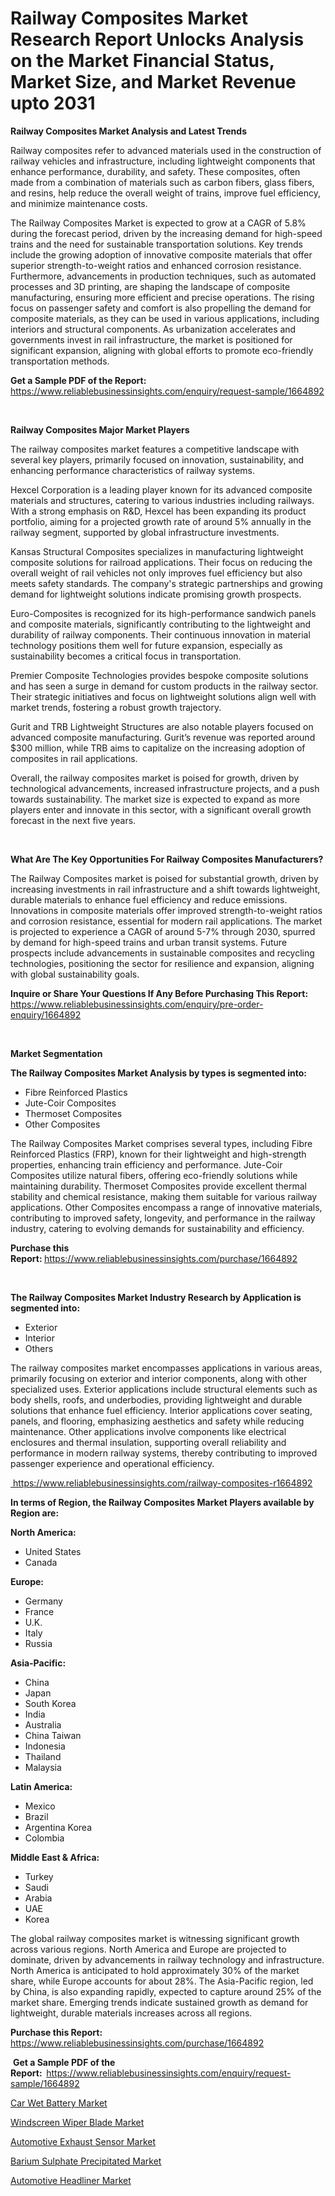 <p><h1>Railway Composites Market Research Report Unlocks Analysis on the Market Financial Status, Market Size, and Market Revenue upto 2031</h1></p><p><strong>Railway Composites Market Analysis and Latest Trends</strong></p>
<p><p>Railway composites refer to advanced materials used in the construction of railway vehicles and infrastructure, including lightweight components that enhance performance, durability, and safety. These composites, often made from a combination of materials such as carbon fibers, glass fibers, and resins, help reduce the overall weight of trains, improve fuel efficiency, and minimize maintenance costs.</p><p>The Railway Composites Market is expected to grow at a CAGR of 5.8% during the forecast period, driven by the increasing demand for high-speed trains and the need for sustainable transportation solutions. Key trends include the growing adoption of innovative composite materials that offer superior strength-to-weight ratios and enhanced corrosion resistance. Furthermore, advancements in production techniques, such as automated processes and 3D printing, are shaping the landscape of composite manufacturing, ensuring more efficient and precise operations. The rising focus on passenger safety and comfort is also propelling the demand for composite materials, as they can be used in various applications, including interiors and structural components. As urbanization accelerates and governments invest in rail infrastructure, the market is positioned for significant expansion, aligning with global efforts to promote eco-friendly transportation methods.</p></p>
<p><strong>Get a Sample PDF of the Report:&nbsp;</strong> <a href="https://www.reliablebusinessinsights.com/enquiry/request-sample/1664892?utm_campaign=39&utm_medium=2&utm_source=Github&utm_content=ia&utm_term=10122024&utm_id=railway-composites">https://www.reliablebusinessinsights.com/enquiry/request-sample/1664892</a></p>
<p>&nbsp;</p>
<p><strong>Railway Composites Major Market Players</strong></p>
<p><p>The railway composites market features a competitive landscape with several key players, primarily focused on innovation, sustainability, and enhancing performance characteristics of railway systems. </p><p>Hexcel Corporation is a leading player known for its advanced composite materials and structures, catering to various industries including railways. With a strong emphasis on R&D, Hexcel has been expanding its product portfolio, aiming for a projected growth rate of around 5% annually in the railway segment, supported by global infrastructure investments.</p><p>Kansas Structural Composites specializes in manufacturing lightweight composite solutions for railroad applications. Their focus on reducing the overall weight of rail vehicles not only improves fuel efficiency but also meets safety standards. The company's strategic partnerships and growing demand for lightweight solutions indicate promising growth prospects.</p><p>Euro-Composites is recognized for its high-performance sandwich panels and composite materials, significantly contributing to the lightweight and durability of railway components. Their continuous innovation in material technology positions them well for future expansion, especially as sustainability becomes a critical focus in transportation.</p><p>Premier Composite Technologies provides bespoke composite solutions and has seen a surge in demand for custom products in the railway sector. Their strategic initiatives and focus on lightweight solutions align well with market trends, fostering a robust growth trajectory.</p><p>Gurit and TRB Lightweight Structures are also notable players focused on advanced composite manufacturing. Gurit’s revenue was reported around $300 million, while TRB aims to capitalize on the increasing adoption of composites in rail applications.</p><p>Overall, the railway composites market is poised for growth, driven by technological advancements, increased infrastructure projects, and a push towards sustainability. The market size is expected to expand as more players enter and innovate in this sector, with a significant overall growth forecast in the next five years.</p></p>
<p>&nbsp;</p>
<p><strong>What Are The Key Opportunities For Railway Composites Manufacturers?</strong></p>
<p><p>The Railway Composites market is poised for substantial growth, driven by increasing investments in rail infrastructure and a shift towards lightweight, durable materials to enhance fuel efficiency and reduce emissions. Innovations in composite materials offer improved strength-to-weight ratios and corrosion resistance, essential for modern rail applications. The market is projected to experience a CAGR of around 5-7% through 2030, spurred by demand for high-speed trains and urban transit systems. Future prospects include advancements in sustainable composites and recycling technologies, positioning the sector for resilience and expansion, aligning with global sustainability goals.</p></p>
<p><strong>Inquire or Share Your Questions If Any Before Purchasing This Report:</strong> <a href="https://www.reliablebusinessinsights.com/enquiry/pre-order-enquiry/1664892?utm_campaign=39&utm_medium=2&utm_source=Github&utm_content=ia&utm_term=10122024&utm_id=railway-composites">https://www.reliablebusinessinsights.com/enquiry/pre-order-enquiry/1664892</a></p>
<p>&nbsp;</p>
<p><strong>Market Segmentation</strong></p>
<p><strong>The Railway Composites Market Analysis by types is segmented into:</strong></p>
<p><ul><li>Fibre Reinforced Plastics</li><li>Jute-Coir Composites</li><li>Thermoset Composites</li><li>Other Composites</li></ul></p>
<p><p>The Railway Composites Market comprises several types, including Fibre Reinforced Plastics (FRP), known for their lightweight and high-strength properties, enhancing train efficiency and performance. Jute-Coir Composites utilize natural fibers, offering eco-friendly solutions while maintaining durability. Thermoset Composites provide excellent thermal stability and chemical resistance, making them suitable for various railway applications. Other Composites encompass a range of innovative materials, contributing to improved safety, longevity, and performance in the railway industry, catering to evolving demands for sustainability and efficiency.</p></p>
<p><strong>Purchase this Report:&nbsp;</strong><a href="https://www.reliablebusinessinsights.com/purchase/1664892?utm_campaign=39&utm_medium=2&utm_source=Github&utm_content=ia&utm_term=10122024&utm_id=railway-composites">https://www.reliablebusinessinsights.com/purchase/1664892</a></p>
<p>&nbsp;</p>
<p><strong>The Railway Composites Market Industry Research by Application is segmented into:</strong></p>
<p><ul><li>Exterior</li><li>Interior</li><li>Others</li></ul></p>
<p><p>The railway composites market encompasses applications in various areas, primarily focusing on exterior and interior components, along with other specialized uses. Exterior applications include structural elements such as body shells, roofs, and underbodies, providing lightweight and durable solutions that enhance fuel efficiency. Interior applications cover seating, panels, and flooring, emphasizing aesthetics and safety while reducing maintenance. Other applications involve components like electrical enclosures and thermal insulation, supporting overall reliability and performance in modern railway systems, thereby contributing to improved passenger experience and operational efficiency.</p></p>
<p><a href="https://www.reliablebusinessinsights.com/railway-composites-r1664892?utm_campaign=39&utm_medium=2&utm_source=Github&utm_content=ia&utm_term=10122024&utm_id=railway-composites">&nbsp;https://www.reliablebusinessinsights.com/railway-composites-r1664892</a></p>
<p><strong>In terms of Region, the Railway Composites Market Players available by Region are:</strong></p>
<p>
    <p> <strong> North America: </strong>
        <ul>
            <li>United States</li>
            <li>Canada</li>
        </ul>
        </p> 
    <p> <strong> Europe: </strong>
        <ul>
            <li>Germany</li>
            <li>France</li>
            <li>U.K.</li>
            <li>Italy</li>
            <li>Russia</li>
        </ul>
        </p> 
    <p> <strong> Asia-Pacific: </strong>
        <ul>
            <li>China</li>
            <li>Japan</li>
            <li>South Korea</li>
            <li>India</li>
            <li>Australia</li>
            <li>China Taiwan</li>
            <li>Indonesia</li>
            <li>Thailand</li>
            <li>Malaysia</li>
        </ul>
        </p> 
    <p> <strong> Latin America: </strong>
        <ul>
            <li>Mexico</li>
            <li>Brazil</li>
            <li>Argentina Korea</li>
            <li>Colombia</li>
        </ul>
        </p> 
    <p> <strong> Middle East & Africa: </strong>
        <ul>
            <li>Turkey</li>
            <li>Saudi</li>
            <li>Arabia</li>
            <li>UAE</li>
            <li>Korea</li>
        </ul>
    </p>
    </p>
<p><p>The global railway composites market is witnessing significant growth across various regions. North America and Europe are projected to dominate, driven by advancements in railway technology and infrastructure. North America is anticipated to hold approximately 30% of the market share, while Europe accounts for about 28%. The Asia-Pacific region, led by China, is also expanding rapidly, expected to capture around 25% of the market share. Emerging trends indicate sustained growth as demand for lightweight, durable materials increases across all regions.</p></p>
<p><strong>Purchase this Report: </strong><a href="https://www.reliablebusinessinsights.com/purchase/1664892?utm_campaign=39&utm_medium=2&utm_source=Github&utm_content=ia&utm_term=10122024&utm_id=railway-composites">https://www.reliablebusinessinsights.com/purchase/1664892</a></p>
<p>&nbsp;<strong>Get a Sample PDF of the Report:&nbsp;&nbsp;</strong><a href="https://www.reliablebusinessinsights.com/enquiry/request-sample/1664892?utm_campaign=39&utm_medium=2&utm_source=Github&utm_content=ia&utm_term=10122024&utm_id=railway-composites">https://www.reliablebusinessinsights.com/enquiry/request-sample/1664892</a></p>
<p><strong></strong></p>
<p><p><a href="https://www.linkedin.com/pulse/95-growth-expected-car-wet-battery-market-between-2024-aodqe?utm_campaign=39&utm_medium=2&utm_source=Github&utm_content=ia&utm_term=10122024&utm_id=railway-composites">Car Wet Battery Market</a></p><p><a href="https://www.linkedin.com/pulse/forecast-windscreen-wiper-blade-market-from-2024-2031-rapid-5bgae?utm_campaign=39&utm_medium=2&utm_source=Github&utm_content=ia&utm_term=10122024&utm_id=railway-composites">Windscreen Wiper Blade Market</a></p><p><a href="https://www.linkedin.com/pulse/driving-forces-behind-automotive-exhaust-sensor-market-drjle?utm_campaign=39&utm_medium=2&utm_source=Github&utm_content=ia&utm_term=10122024&utm_id=railway-composites">Automotive Exhaust Sensor Market</a></p><p><a href="https://www.linkedin.com/pulse/based-recent-market-research-barium-sulphate-precipitated-7chxc?utm_campaign=39&utm_medium=2&utm_source=Github&utm_content=ia&utm_term=10122024&utm_id=railway-composites">Barium Sulphate Precipitated Market</a></p><p><a href="https://www.linkedin.com/pulse/global-automotive-headliner-market-research-report-industry-uoaee?utm_campaign=39&utm_medium=2&utm_source=Github&utm_content=ia&utm_term=10122024&utm_id=railway-composites">Automotive Headliner Market</a></p></p>
